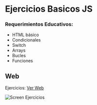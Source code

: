 # Ejercicios Basicos JS

### Requerimientos Educativos:

- HTML básico
- Condicionales
- Switch
- Arrays
- Bucles
- Funciones


## Web
Ejercicios: [Ver Web](https://bit.ly/35guzNk)

![Screen Ejercicios](https://raw.githubusercontent.com/maomur/main/Ejercicios-Basicos-JS/main/screen.png)







